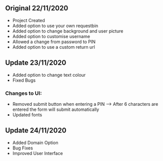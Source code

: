 ## Original 22/11/2020
 - Project Created
 - Added option to use your own requestbin
 - Added option to change background and user picture
 - Added option to customise username
 - Allowed a change from password to PIN
 - Added option to use a custom return url

## Update 23/11/2020
 - Added option to change text colour
 - Fixed Bugs  
### Changes to UI:
 - Removed submit button when entering a PIN --> After 6 characters are entered the form will submit automatically  
 - Updated fonts  
 
## Update 24/11/2020
 - Added Domain Option
 - Bug Fixes
 - Improved User Interface
